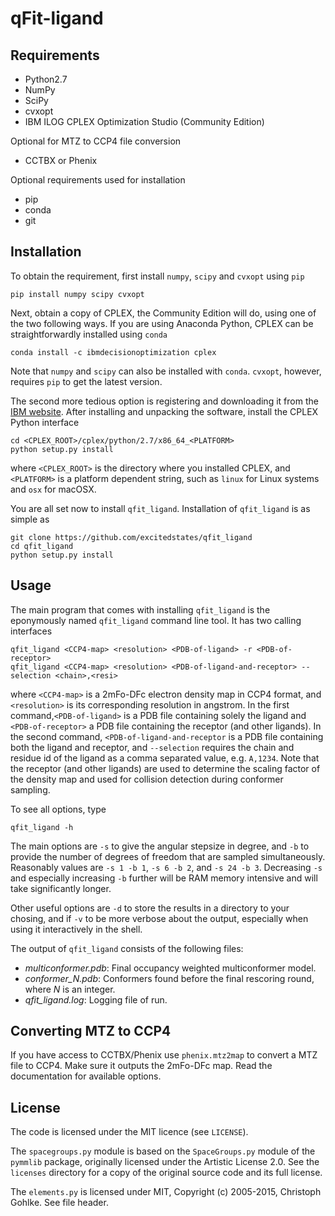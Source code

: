 # qFit-ligand

## Requirements

* Python2.7
* NumPy
* SciPy
* cvxopt
* IBM ILOG CPLEX Optimization Studio (Community Edition)

Optional for MTZ to CCP4 file conversion

* CCTBX or Phenix

Optional requirements used for installation

* pip
* conda
* git


## Installation

To obtain the requirement, first install `numpy`, `scipy` and `cvxopt` using
`pip`

    pip install numpy scipy cvxopt

Next, obtain a copy of CPLEX, the Community Edition will do, using one of the
two following ways. If you are using Anaconda Python, CPLEX can be
straightforwardly installed using `conda`

    conda install -c ibmdecisionoptimization cplex

Note that `numpy` and `scipy` can also be installed with `conda`. `cvxopt`,
however, requires `pip` to get the latest version.

The second more tedious option is registering and downloading it from the 
[IBM website][1]. After installing and unpacking the software, install the CPLEX
Python interface

    cd <CPLEX_ROOT>/cplex/python/2.7/x86_64_<PLATFORM>
    python setup.py install

where `<CPLEX_ROOT>` is the directory where you installed CPLEX, and `<PLATFORM>` is
a platform dependent string, such as `linux` for Linux systems and `osx` for
macOSX.

You are all set now to install `qfit_ligand`. Installation of `qfit_ligand` is
as simple as

    git clone https://github.com/excitedstates/qfit_ligand
    cd qfit_ligand
    python setup.py install


## Usage

The main program that comes with installing `qfit_ligand` is the eponymously named
`qfit_ligand` command line tool. It has two calling interfaces

    qfit_ligand <CCP4-map> <resolution> <PDB-of-ligand> -r <PDB-of-receptor>
    qfit_ligand <CCP4-map> <resolution> <PDB-of-ligand-and-receptor> --selection <chain>,<resi>

where `<CCP4-map>` is a 2mFo-DFc electron density map in CCP4 format, and
`<resolution>` is its corresponding resolution in angstrom. In the first
command,`<PDB-of-ligand>` is a PDB file containing solely the ligand and
`<PDB-of-receptor>` a PDB file containing the receptor (and other ligands).
In the second command, `<PDB-of-ligand-and-receptor` is a PDB file containing
both the ligand and receptor, and `--selection` requires the chain and residue
id of the ligand as a comma separated value, e.g. `A,1234`. Note that the
receptor (and other ligands) are used to determine the scaling factor of the
density map and used for collision detection during conformer sampling.

To see all options, type

    qfit_ligand -h

The main options are `-s` to give the angular stepsize in degree, and `-b` to
provide the number of degrees of freedom that are sampled simultaneously.
Reasonably values are `-s 1 -b 1`, `-s 6 -b 2`, and `-s 24 -b 3`. Decreasing
`-s` and especially increasing `-b` further will be RAM memory intensive and
will take significantly longer.

Other useful options are `-d` to store the results in a directory to your
chosing, and if `-v` to be more verbose about the output, especially when using
it interactively in the shell.

The output of `qfit_ligand` consists of the following files:

* *multiconformer.pdb*: Final occupancy weighted multiconformer model.
* *conformer_N.pdb*: Conformers found before the final rescoring round, where *N* is an integer.
* *qfit_ligand.log*: Logging file of run.


## Converting MTZ to CCP4

If you have access to CCTBX/Phenix use `phenix.mtz2map` to convert a MTZ file
to CCP4. Make sure it outputs the 2mFo-DFc map. Read the documentation for
available options.


## License

The code is licensed under the MIT licence (see `LICENSE`).

The `spacegroups.py` module is based on the `SpaceGroups.py` module of the
`pymmlib` package, originally licensed under the Artistic License 2.0. See the
`licenses` directory for a copy of the original source code and its full license.

The `elements.py` is licensed under MIT, Copyright (c) 2005-2015, Christoph
Gohlke. See file header.

[1]: https://www-01.ibm.com/software/websphere/products/optimization/cplex-studio-community-edition/ "IBM website"

